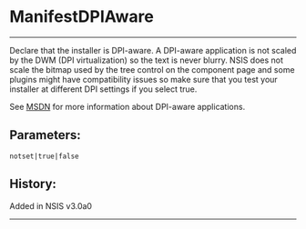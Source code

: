 # ManifestDPIAware

---

Declare that the installer is DPI-aware. A DPI-aware application is not scaled by the DWM (DPI virtualization) so the text is never blurry. NSIS does not scale the bitmap used by the tree control on the component page and some plugins might have compatibility issues so make sure that you test your installer at different DPI settings if you select true.

See [MSDN][1] for more information about DPI-aware applications.

## Parameters:

    notset|true|false

## History:

Added in NSIS v3.0a0

---

[1]: http://msdn.microsoft.com/en-us/library/dd464660
